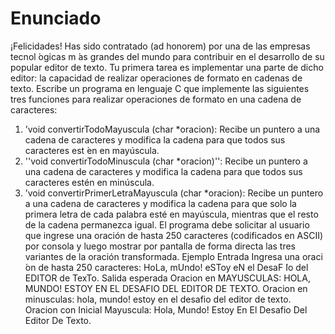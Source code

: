 # Enunciado
¡Felicidades! Has sido contratado (ad honorem) por una de las empresas tecnol ́ogicas m ́as grandes
del mundo para contribuir en el desarrollo de su popular editor de texto. Tu primera tarea es
implementar una parte de dicho editor: la capacidad de realizar operaciones de formato en cadenas
de texto.
Escribe un programa en lenguaje C que implemente las siguientes tres funciones para realizar
operaciones de formato en una cadena de caracteres:
1. ’void convertirTodoMayuscula (char *oracion): Recibe un puntero a una cadena de caracteres
y modifica la cadena para que todos sus caracteres est ́en en mayúscula.
2. ''void convertirTodoMinuscula (char *oracion)'': Recibe un puntero a una cadena de caracteres
y modifica la cadena para que todos sus caracteres estén en minúscula.
3. ’void convertirPrimerLetraMayuscula (char *oracion): Recibe un puntero a una cadena
de caracteres y modifica la cadena para que solo la primera letra de cada palabra esté en mayúscula, mientras que el resto de la cadena permanezca igual.
El programa debe solicitar al usuario que ingrese una oración de hasta 250 caracteres (codificados en ASCII) por consola y luego mostrar por pantalla de forma directa las tres variantes de la oración transformada.
Ejemplo
Entrada
Ingresa una oraci ́on de hasta 250 caracteres: HoLa, mUndo! eSToy eN el DesaF ́Io del EDITOR de TexTo.
Salida esperada
Oracion en MAYUSCULAS: HOLA, MUNDO! ESTOY EN EL DESAFIO DEL EDITOR DE TEXTO.
Oracion en minusculas: hola, mundo! estoy en el desafio del editor de texto.
Oracion con Inicial Mayuscula: Hola, Mundo! Estoy En El Desafio Del Editor De Texto.
